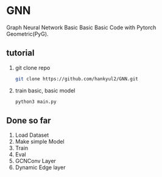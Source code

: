 # GNN
Graph Neural Network Basic Basic Basic Code with Pytorch Geometric(PyG).



## tutorial

1. git clone repo

   ```bash
   git clone https://github.com/hankyul2/GNN.git
   ```

2. train basic, basic model

   ```bash
   python3 main.py
   ```



## Done so far

1. Load Dataset
2. Make simple Model
3. Train 
4. Eval
5. GCNConv Layer 
6. Dynamic Edge layer



